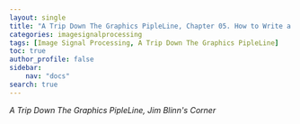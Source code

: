 ```yaml
---
layout: single
title: "A Trip Down The Graphics PipleLine, Chapter 05. How to Write a Paper for AIGGRAPH"
categories: imagesignalprocessing
tags: [Image Signal Processing, A Trip Down The Graphics PipleLine]
toc: true
author_profile: false
sidebar:
    nav: "docs"
search: true
---
```


*A Trip Down The Graphics PipleLine, Jim Blinn's Corner*
